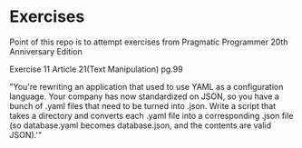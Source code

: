 # Exercises

Point of this repo is to attempt exercises from Pragmatic Programmer 20th Anniversary Edition

Exercise 11 Article 21(Text Manipulation) pg.99

"You're rewriting an application that used to use YAML as a configuration language. Your company has now standardized on JSON, so you have a bunch of .yaml files that need to be turned into .json. Write a script that takes a directory and converts each .yaml file into a corresponding .json file (so database.yaml becomes database.json, and the contents are valid JSON).'"
